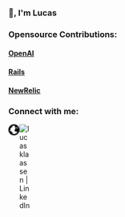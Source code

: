 ### 👋,  I'm Lucas

### Opensource Contributions:

#### [OpenAI](https://github.com/openai/evals/pull/981)
#### [Rails](https://github.com/rails/activeresource/pull/299)
#### [NewRelic](https://github.com/newrelic/newrelic-ruby-agent/pull/1177)


### Connect with me:

[<img align="left" alt="lucasklaassen.com" width="22px" src="https://raw.githubusercontent.com/iconic/open-iconic/master/svg/globe.svg" />][website]
[<img align="left" alt="lucasklaassen | LinkedIn" width="22px" src="https://cdn.jsdelivr.net/npm/simple-icons@v3/icons/linkedin.svg" />][linkedin]

<br />
<br />

[linkedin]: https://www.linkedin.com/in/lucas-klaassen/
[website]: https://www.lucasklaassen.com


